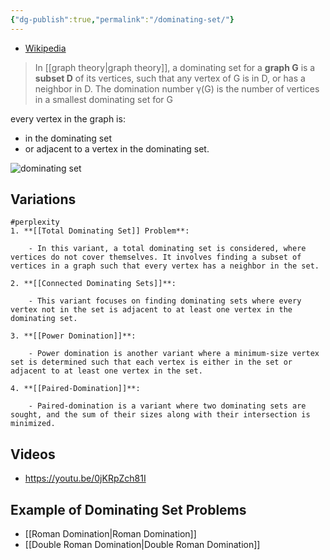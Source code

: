 ```yaml
---
{"dg-publish":true,"permalink":"/dominating-set/"}
---
```



- [Wikipedia](https://en.wikipedia.org/wiki/Dominating_set#:~:text=In%20graph%20theory%2C%20a%20dominating,smallest%20dominating%20set%20for%20G.)


> In [[graph theory\|graph theory]], a dominating set for a **graph G** is a **subset D** of its vertices, such that any vertex of G is in D, or has a neighbor in D. The domination number γ(G) is the number of vertices in a smallest dominating set for G

every vertex in the graph is:
- in the dominating set
- or adjacent to a vertex in the dominating set.

![dominating set](https://upload.wikimedia.org/wikipedia/commons/thumb/e/e1/Dominating-set.svg/300px-Dominating-set.svg.png)
## Variations

```ad-note
#perplexity 
1. **[[Total Dominating Set]] Problem**:
    
    - In this variant, a total dominating set is considered, where vertices do not cover themselves. It involves finding a subset of vertices in a graph such that every vertex has a neighbor in the set.
    
2. **[[Connected Dominating Sets]]**:
    
    - This variant focuses on finding dominating sets where every vertex not in the set is adjacent to at least one vertex in the dominating set.
    
3. **[[Power Domination]]**:
    
    - Power domination is another variant where a minimum-size vertex set is determined such that each vertex is either in the set or adjacent to at least one vertex in the set.
    
4. **[[Paired-Domination]]**:
    
    - Paired-domination is a variant where two dominating sets are sought, and the sum of their sizes along with their intersection is minimized.
```
## Videos

- https://youtu.be/0jKRpZch81I

## Example of Dominating Set Problems

- [[Roman Domination\|Roman Domination]]
- [[Double Roman Domination\|Double Roman Domination]]